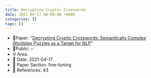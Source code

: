 ```yaml
---
title: Decrypting Cryptic Crosswords
date: 2021-04-17 00:00:00 +0800
categories: []
tags: []
---
```


- 📙Paper: "[Decrypting Cryptic Crosswords: Semantically Complex Wordplay Puzzles as a Target for NLP](https://www.semanticscholar.org/paper/Decrypting-Cryptic-Crosswords%3A-Semantically-Complex-Rozner-Potts/8b723be33e62bf5bd9278769244f1c13a9510898)"
- 🔑Public: ✅
- ⚲ Area: 
- 📅 Date: 2021-04-17
- 🔎 Paper Section: fine-tuning
- 📝 References: 43
